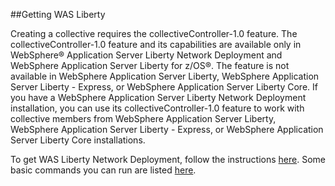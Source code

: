 ##Getting WAS Liberty

Creating a collective requires the collectiveController-1.0 feature. The collectiveController-1.0 feature and its capabilities are available only in WebSphere® Application Server Liberty Network Deployment and WebSphere Application Server Liberty for z/OS®. The feature is not available in WebSphere Application Server Liberty, WebSphere Application Server Liberty - Express, or WebSphere Application Server Liberty Core. If you have a WebSphere Application Server Liberty Network Deployment installation, you can use its collectiveController-1.0 feature to work with collective members from WebSphere Application Server Liberty, WebSphere Application Server Liberty - Express, or WebSphere Application Server Liberty Core installations.

To get WAS Liberty Network Deployment, follow the instructions [here](http://www-01.ibm.com/support/docview.wss?uid=swg27038624). Some basic commands you can run are listed [here](http://www-01.ibm.com/support/knowledgecenter/SSD28V_8.5.5/com.ibm.websphere.wlp.core.doc/ae/twlp_admin_script.html).